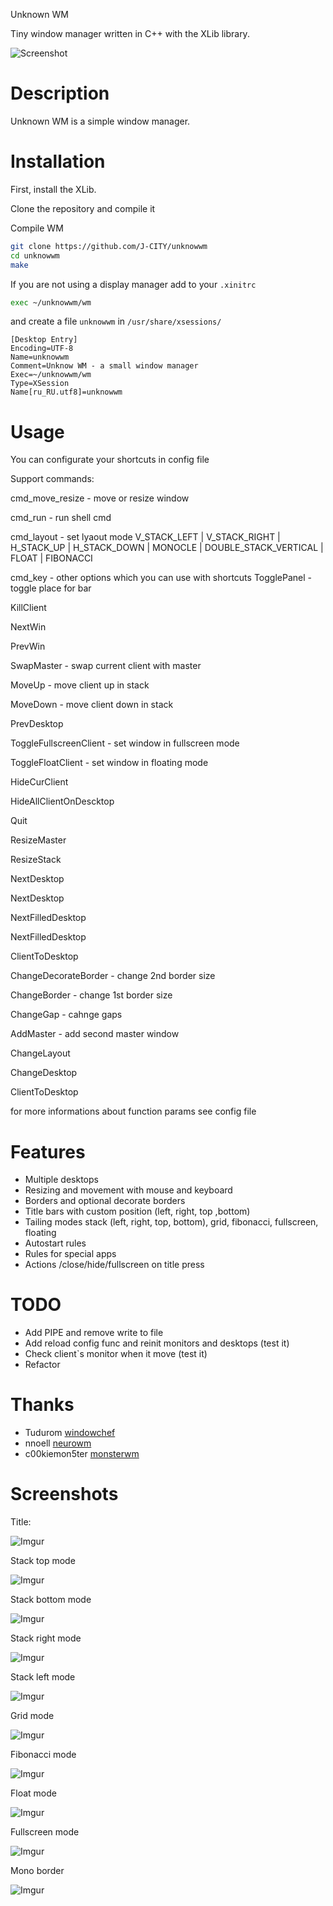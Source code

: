 
Unknown WM


Tiny window manager written in C++ with the XLib library.

![Screenshot](https://github.com/J-CITY/unknowwm/blob/master/screens/0.png)

# Description
Unknown WM is a simple window manager.

# Installation

First, install the XLib.

Clone the repository and compile it

Compile WM

``` bash
git clone https://github.com/J-CITY/unknowwm
cd unknowwm
make
```

If you are not using a display manager add to your `.xinitrc`

```bash
exec ~/unknowwm/wm
```

and create a file `unknowwm` in `/usr/share/xsessions/`

```
[Desktop Entry]
Encoding=UTF-8
Name=unknowwm
Comment=Unknow WM - a small window manager
Exec=~/unknowwm/wm
Type=XSession
Name[ru_RU.utf8]=unknowwm
```

# Usage

You can configurate your shortcuts in config file

Support commands:

cmd_move_resize - move or resize window

cmd_run - run shell cmd

cmd_layout - set lyaout mode V_STACK_LEFT | V_STACK_RIGHT | H_STACK_UP | H_STACK_DOWN | MONOCLE | DOUBLE_STACK_VERTICAL | FLOAT | FIBONACCI

cmd_key - other options which you can use with shortcuts
TogglePanel - toggle place for bar

KillClient

NextWin

PrevWin

SwapMaster - swap current client with master
	
MoveUp - move client up in stack
	
MoveDown  - move client down in stack

PrevDesktop

ToggleFullscreenClient - set window in fullscreen mode

ToggleFloatClient - set window in floating mode

HideCurClient

HideAllClientOnDescktop 

Quit

ResizeMaster

ResizeStack

NextDesktop

NextDesktop

NextFilledDesktop

NextFilledDesktop

ClientToDesktop

ChangeDecorateBorder - change 2nd border size

ChangeBorder - change 1st border size

ChangeGap - cahnge gaps

AddMaster - add second master window

ChangeLayout

ChangeDesktop

ClientToDesktop

for more informations about function params see config file



# Features

* Multiple desktops
* Resizing and movement with mouse and keyboard
* Borders and optional decorate borders
* Title bars with custom position (left, right, top ,bottom)
* Tailing modes stack (left, right, top, bottom), grid, fibonacci, fullscreen, floating
* Autostart rules
* Rules for special apps
* Actions /close/hide/fullscreen on title press

# TODO

* Add PIPE and remove write to file
* Add reload config func and reinit monitors and desktops (test it)
* Check client`s monitor when it move (test it)
* Refactor

# Thanks

* Tudurom [windowchef](https://github.com/tudurom/windowchef)
* nnoell [neurowm](https://github.com/nnoell/neurowm)
* c00kiemon5ter [monsterwm](https://github.com/c00kiemon5ter/monsterwm)

# Screenshots

Title:

![Imgur](https://github.com/J-CITY/unknowwm/blob/master/screens/title.png)

Stack top mode

![Imgur](https://github.com/J-CITY/unknowwm/blob/master/screens/st.png)

Stack bottom mode

![Imgur](https://github.com/J-CITY/unknowwm/blob/master/screens/sb.png)

Stack right mode

![Imgur](https://github.com/J-CITY/unknowwm/blob/master/screens/sr.png)

Stack left mode

![Imgur](https://github.com/J-CITY/unknowwm/blob/master/screens/sl.png)

Grid mode

![Imgur](https://github.com/J-CITY/unknowwm/blob/master/screens/grid.png)

Fibonacci mode

![Imgur](https://github.com/J-CITY/unknowwm/blob/master/screens/fib.png)

Float mode

![Imgur](https://github.com/J-CITY/unknowwm/blob/master/screens/float.png)

Fullscreen mode

![Imgur](https://github.com/J-CITY/unknowwm/blob/master/screens/full.png)

Mono border

![Imgur](https://github.com/J-CITY/unknowwm/blob/master/screens/border.png)



